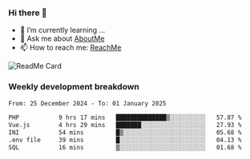 ### Hi there 👋

- 🌱 I’m currently learning ...
- 💬 Ask me about [AboutMe](https://www.itzcy.com/about)
- 📫 How to reach me: [ReachMe](https://www.itzcy.com/about)

![ReadMe Card](https://github-readme-stats-ten-gilt.vercel.app/api?username=SuperChenYun&show_icons=true&title_color=fff&icon_color=79ff97&text_color=9f9f9f&bg_color=151515&hide_border=true)

### Weekly development breakdown
<!--START_SECTION:waka-->

```txt
From: 25 December 2024 - To: 01 January 2025

PHP           9 hrs 17 mins   ██████████████▒░░░░░░░░░░   57.87 %
Vue.js        4 hrs 29 mins   ███████░░░░░░░░░░░░░░░░░░   27.93 %
INI           54 mins         █▒░░░░░░░░░░░░░░░░░░░░░░░   05.68 %
.env file     39 mins         █░░░░░░░░░░░░░░░░░░░░░░░░   04.13 %
SQL           16 mins         ▒░░░░░░░░░░░░░░░░░░░░░░░░   01.68 %
```

<!--END_SECTION:waka-->
